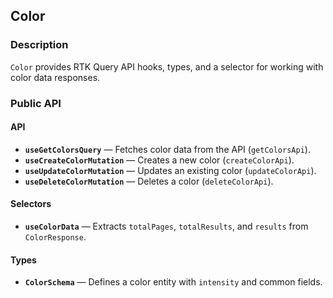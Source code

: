 ## Color

### Description

`Color` provides RTK Query API hooks, types, and a selector for working with color data responses.

### Public API

#### API

-   **`useGetColorsQuery`** — Fetches color data from the API (`getColorsApi`).
-   **`useCreateColorMutation`** — Creates a new color (`createColorApi`).
-   **`useUpdateColorMutation`** — Updates an existing color (`updateColorApi`).
-   **`useDeleteColorMutation`** — Deletes a color (`deleteColorApi`).

#### Selectors

-   **`useColorData`** — Extracts `totalPages`, `totalResults`, and `results` from `ColorResponse`.

#### Types

-   **`ColorSchema`** — Defines a color entity with `intensity` and common fields.
